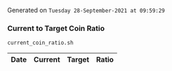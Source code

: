 Generated on `Tuesday 28-September-2021 at 09:59:29`

### Current to Target Coin Ratio
`current_coin_ratio.sh`

Date|Current|Target|Ratio
---|---|---|---
